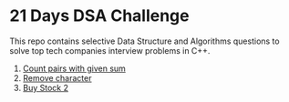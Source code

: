 # 21 Days DSA Challenge
This repo contains selective Data Structure and Algorithms questions to solve top tech companies interview problems in C++.

1. [Count pairs with given sum](https://www.geeksforgeeks.org/problems/count-pairs-with-given-sum5022/1)
2. [Remove character](https://www.geeksforgeeks.org/problems/remove-character3815/1)
3. [Buy Stock 2](https://practice.geeksforgeeks.org/problems/buy-stock-2/1)